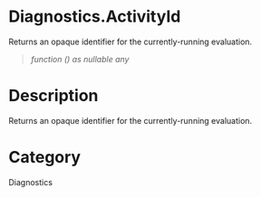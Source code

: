 ﻿# Diagnostics.ActivityId
Returns an opaque identifier for the currently-running evaluation.
> _function () as nullable any_
# Description 
Returns an opaque identifier for the currently-running evaluation.

# Category 
Diagnostics
